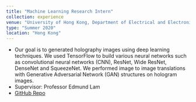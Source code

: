 ```yaml
---
title: "Machine Learning Research Intern"
collection: experience
venue: "University of Hong Kong, Department of Electrical and Electronic Engineering"
type: "Summer 2020"
location: "Hong Kong"
---
```


* Our goal is to generated holography images using deep learning techniques. We used TensorFlow to build various neural networks such as convolutional neural networks (CNN), ResNet, Wide ResNet, DenseNet and SqueezeNet. We performed image to image translations with Generative Adversarial Network (GAN) structures on hologram images.
* Supervisor: Professor Edmund Lam
* <a href="https://github.com/YoujingYu99/deep-learning-hologram">GitHub Repo</a>